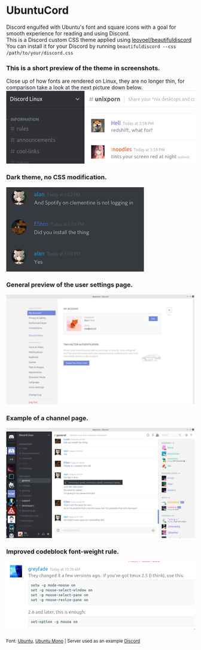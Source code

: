 # UbuntuCord
Discord engulfed with Ubuntu's font and square icons with a goal for smooth experience for reading and using Discord. <br />
This is a Discord custom CSS theme applied using [leovoel/beautifuldiscord](https://github.com/leovoel/BeautifulDiscord) <br />
You can install it for your Discord by running `beautifuldiscord --css /path/to/your/discord.css` <br />

### This is a short preview of the theme in screenshots. <br />
Close up of how fonts are rendered on Linux, they are no longer thin, for comparison take a look at the next picture down below. <br />
![img1](https://github.com/Vixtron/ubuntucord/blob/master/images/pic1.png)

### Dark theme, no CSS modification. <br />
![img2](https://github.com/Vixtron/ubuntucord/blob/master/images/pic2.png)

### General preview of the user settings page.
![img3](https://github.com/Vixtron/ubuntucord/blob/master/images/pic3.png)

### Example of a channel page.
![img4](https://github.com/Vixtron/ubuntucord/blob/master/images/pic4.png)

### Improved codeblock font-weight rule.
![img5](https://github.com/Vixtron/ubuntucord/blob/master/images/pic5.png)<br />

<sub>Font: [Ubuntu](https://fonts.google.com/specimen/Ubuntu), [Ubuntu Mono](https://fonts.google.com/specimen/Ubuntu+Mono) | Server used as an example [Discord](https://discordapp.com/invite/discord-linux)</sub>
